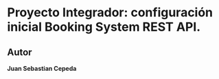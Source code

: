 # Proyecto Integrador: configuración inicial Booking System REST API.


## Autor

**Juan Sebastian Cepeda**

